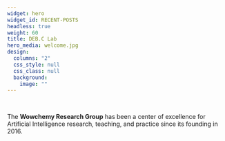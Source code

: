 ```yaml
---
widget: hero
widget_id: RECENT-POSTS
headless: true
weight: 60
title: DEB.C Lab
hero_media: welcome.jpg
design:
  columns: "2"
  css_style: null
  css_class: null
  background:
    image: ""
---
```


<br>

The **Wowchemy Research Group** has been a center of excellence for Artificial Intelligence research, teaching, and practice since its founding in 2016.
